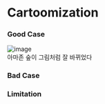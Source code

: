 # Cartoomization

### Good Case
![image](https://github.com/andrew0416/Cartoonization/assets/5708754/37d4b325-760d-4f7d-adc4-bad6a6db963e)
<br>아마존 숲이 그림처럼 잘 바뀌었다
### Bad Case
### Limitation
